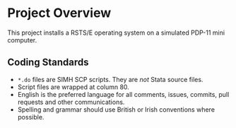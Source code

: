 # Project Overview

This project installs a RSTS/E operating system on a simulated PDP-11 mini 
computer.

## Coding Standards

- `*.do` files are SIMH SCP scripts. They are *not* Stata source files.
- Script files are wrapped at column 80.
- English is the preferred language for all comments, issues, commits, pull
  requests and other communications.
- Spelling and grammar should use British or Irish conventions where possible.

